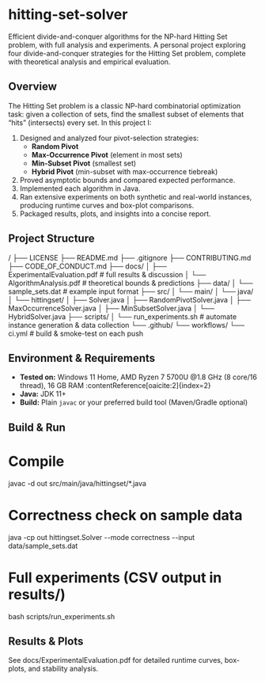 # hitting-set-solver

Efficient divide-and-conquer algorithms for the NP-hard Hitting Set problem, with full analysis and experiments.
A personal project exploring four divide-and-conquer strategies for the Hitting Set problem, complete with theoretical analysis and empirical evaluation.

## Overview

The Hitting Set problem is a classic NP-hard combinatorial optimization task: given a collection of sets, find the smallest subset of elements that “hits” (intersects) every set. In this project I:

1. Designed and analyzed four pivot-selection strategies:
   - **Random Pivot**  
   - **Max-Occurrence Pivot** (element in most sets)  
   - **Min-Subset Pivot** (smallest set)  
   - **Hybrid Pivot** (min-subset with max-occurrence tiebreak)
2. Proved asymptotic bounds and compared expected performance.
3. Implemented each algorithm in Java.
4. Ran extensive experiments on both synthetic and real-world instances, producing runtime curves and box-plot comparisons.
5. Packaged results, plots, and insights into a concise report.

## Project Structure

/
├── LICENSE
├── README.md
├── .gitignore
├── CONTRIBUTING.md
├── CODE_OF_CONDUCT.md
├── docs/
│ ├── ExperimentalEvaluation.pdf # full results & discussion
│ └── AlgorithmAnalysis.pdf # theoretical bounds & predictions
├── data/
│ └── sample_sets.dat # example input format
├── src/
│ └── main/
│ └── java/
│ └── hittingset/
│ ├── Solver.java
│ ├── RandomPivotSolver.java
│ ├── MaxOccurrenceSolver.java
│ ├── MinSubsetSolver.java
│ └── HybridSolver.java
├── scripts/
│ └── run_experiments.sh # automate instance generation & data collection
└── .github/
└── workflows/
└── ci.yml # build & smoke-test on each push

## Environment & Requirements

- **Tested on:** Windows 11 Home, AMD Ryzen 7 5700U @1.8 GHz (8 core/16 thread), 16 GB RAM :contentReference[oaicite:2]{index=2}  
- **Java:** JDK 11+  
- **Build:** Plain `javac` or your preferred build tool (Maven/Gradle optional)

## Build & Run

# Compile
javac -d out src/main/java/hittingset/*.java

# Correctness check on sample data
java -cp out hittingset.Solver --mode correctness --input data/sample_sets.dat

# Full experiments (CSV output in results/)
bash scripts/run_experiments.sh

## Results & Plots

See docs/ExperimentalEvaluation.pdf for detailed runtime curves, box-plots, and stability analysis.
